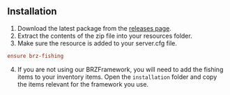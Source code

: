 ## Installation
1. Download the latest package from the [releases page](https://github.com/brz-gta5/fivem-brz-fishing-ts/releases).
2. Extract the contents of the zip file into your resources folder.
3. Make sure the resource is added to your server.cfg file.
```cfg
ensure brz-fishing
```
4. If you are not using our BRZFramework, you will need to add the fishing items to your inventory items. Open the `installation` folder and copy the items relevant for the framework you use.
